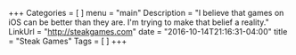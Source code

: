 +++
Categories = [
]
menu = "main"
Description = "I believe that games on iOS can be better than they are. I'm trying to make that belief a reality."
LinkUrl = "http://steakgames.com"
date = "2016-10-14T21:16:31-04:00"
title = "Steak Games"
Tags = [
]
+++

